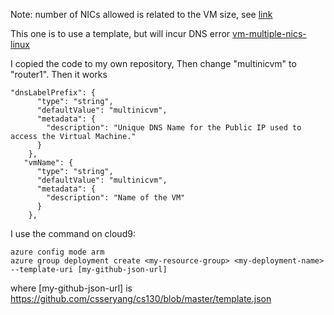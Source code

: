 
Note: number of NICs allowed is related to the VM size, see [link](https://docs.microsoft.com/en-us/azure/virtual-machines/virtual-machines-windows-sizes)

This one is to use a template, but will incur DNS error [vm-multiple-nics-linux](https://azure.microsoft.com/en-us/resources/templates/201-vm-multiple-nics-linux/)

I copied the code to my own repository, Then change "multinicvm" to "router1". Then it works

```
"dnsLabelPrefix": {
      "type": "string",
      "defaultValue": "multinicvm",
      "metadata": {
        "description": "Unique DNS Name for the Public IP used to access the Virtual Machine."
      }
    },
   "vmName": {
      "type": "string",
      "defaultValue": "multinicvm",
      "metadata": {
        "description": "Name of the VM"
      }
    },
```

I use the command on cloud9:
```
azure config mode arm
azure group deployment create <my-resource-group> <my-deployment-name> --template-uri [my-github-json-url]

```

where [my-github-json-url] is https://github.com/csseryang/cs130/blob/master/template.json

